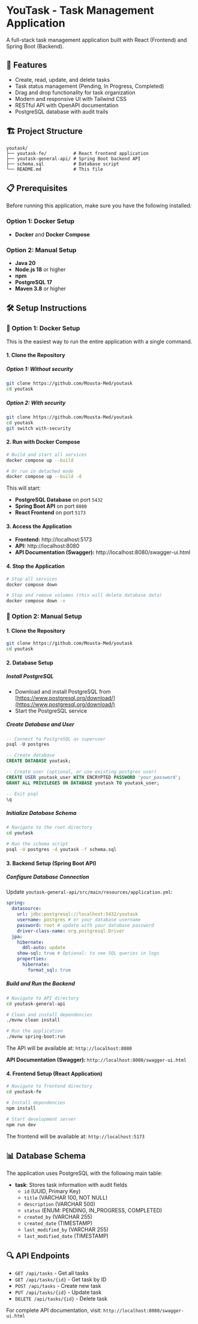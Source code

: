 # YouTask - Task Management Application

A full-stack task management application built with React (Frontend) and Spring Boot (Backend).

## 🚀 Features

- Create, read, update, and delete tasks
- Task status management (Pending, In Progress, Completed)
- Drag and drop functionality for task organization
- Modern and responsive UI with Tailwind CSS
- RESTful API with OpenAPI documentation
- PostgreSQL database with audit trails

## 🏗️ Project Structure

```
youtask/
├── youtask-fe/          # React frontend application
├── youtask-general-api/ # Spring Boot backend API
├── schema.sql           # Database script
└── README.md            # This file
```

## 📋 Prerequisites

Before running this application, make sure you have the following installed:

### Option 1: Docker Setup 
- **Docker** and **Docker Compose**

### Option 2: Manual Setup
- **Java 20**
- **Node.js 18** or higher
- **npm**
- **PostgreSQL 17**
- **Maven 3.8** or higher

## 🛠️ Setup Instructions

### 🐳 Option 1: Docker Setup

This is the easiest way to run the entire application with a single command.

#### 1. Clone the Repository

##### Option 1: Without security

```bash
git clone https://github.com/Mousta-Med/youtask
cd youtask
```
##### Option 2: With security

```bash
git clone https://github.com/Mousta-Med/youtask
cd youtask
git switch with-security
```

#### 2. Run with Docker Compose

```bash
# Build and start all services
docker compose up --build

# Or run in detached mode
docker compose up --build -d
```

This will start:
- **PostgreSQL Database** on port `5432`
- **Spring Boot API** on port `8080`
- **React Frontend** on port `5173`

#### 3. Access the Application

- **Frontend:** http://localhost:5173
- **API:** http://localhost:8080
- **API Documentation (Swagger):** http://localhost:8080/swagger-ui.html

#### 4. Stop the Application

```bash
# Stop all services
docker compose down

# Stop and remove volumes (this will delete database data)
docker compose down -v
```

### 🔧 Option 2: Manual Setup

#### 1. Clone the Repository

```bash
git clone https://github.com/Mousta-Med/youtask
cd youtask
```

#### 2. Database Setup

##### Install PostgreSQL

- Download and install PostgreSQL from [https://www.postgresql.org/download/](https://www.postgresql.org/download/)
- Start the PostgreSQL service

##### Create Database and User

```sql
-- Connect to PostgreSQL as superuser
psql -U postgres

-- Create database
CREATE DATABASE youtask;

-- Create user (optional, or use existing postgres user)
CREATE USER youtask_user WITH ENCRYPTED PASSWORD 'your_password';
GRANT ALL PRIVILEGES ON DATABASE youtask TO youtask_user;

-- Exit psql
\q
```

##### Initialize Database Schema

```bash
# Navigate to the root directory
cd youtask

# Run the schema script
psql -U postgres -d youtask -f schema.sql
```

#### 3. Backend Setup (Spring Boot API)

##### Configure Database Connection

Update `youtask-general-api/src/main/resources/application.yml`:

```yaml
spring:
  datasource:
    url: jdbc:postgresql://localhost:5432/youtask
    username: postgres # or your database username
    password: root # update with your database password
    driver-class-name: org.postgresql.Driver
  jpa:
    hibernate:
      ddl-auto: update
    show-sql: true # Optional: to see SQL queries in logs
    properties:
      hibernate:
        format_sql: true
```

##### Build and Run the Backend

```bash
# Navigate to API directory
cd youtask-general-api

# Clean and install dependencies
./mvnw clean install

# Run the application
./mvnw spring-boot:run
```

The API will be available at: `http://localhost:8080`

**API Documentation (Swagger):** `http://localhost:8080/swagger-ui.html`

#### 4. Frontend Setup (React Application)

```bash
# Navigate to frontend directory
cd youtask-fe

# Install dependencies
npm install

# Start development server
npm run dev
```

The frontend will be available at: `http://localhost:5173`

## 📊 Database Schema

The application uses PostgreSQL with the following main table:

- **task**: Stores task information with audit fields
  - `id` (UUID, Primary Key)
  - `title` (VARCHAR 100, NOT NULL)
  - `description` (VARCHAR 500)
  - `status` (ENUM: PENDING, IN_PROGRESS, COMPLETED)
  - `created_by` (VARCHAR 255)
  - `created_date` (TIMESTAMP)
  - `last_modified_by` (VARCHAR 255)
  - `last_modified_date` (TIMESTAMP)

## 🔍 API Endpoints

- `GET /api/tasks` - Get all tasks
- `GET /api/tasks/{id}` - Get task by ID
- `POST /api/tasks` - Create new task
- `PUT /api/tasks/{id}` - Update task
- `DELETE /api/tasks/{id}` - Delete task

For complete API documentation, visit: `http://localhost:8080/swagger-ui.html`
